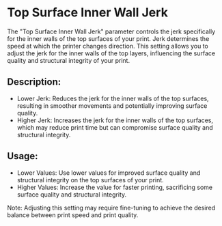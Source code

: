 Top Surface Inner Wall Jerk
====

The "Top Surface Inner Wall Jerk" parameter controls the jerk specifically for the inner walls of the top surfaces of your print. Jerk determines the speed at which the printer changes direction. This setting allows you to adjust the jerk for the inner walls of the top layers, influencing the surface quality and structural integrity of your print.

Description:
--
- Lower Jerk: Reduces the jerk for the inner walls of the top surfaces, resulting in smoother movements and potentially improving surface quality.
- Higher Jerk: Increases the jerk for the inner walls of the top surfaces, which may reduce print time but can compromise surface quality and structural integrity.

Usage:
--

- Lower Values: Use lower values for improved surface quality and structural integrity on the top surfaces of your print.
- Higher Values: Increase the value for faster printing, sacrificing some surface quality and structural integrity.

Note: Adjusting this setting may require fine-tuning to achieve the desired balance between print speed and print quality.
